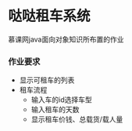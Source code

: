 # 哒哒租车系统
慕课网java面向对象知识所布置的作业
### 作业要求
- 显示可租车的列表<br>
- 租车流程<br>
  - 输入车的id选择车型<br>
  - 输入租车的天数<br>
  - 显示租车价钱、总载货/载人量<br>
